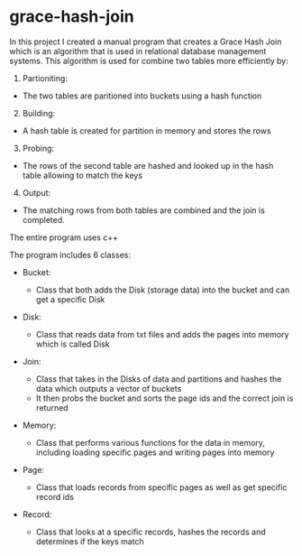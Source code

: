 # grace-hash-join

In this project I created a manual program that creates a Grace Hash Join which is an algorithm that is used in relational database management systems. This algorithm is used for combine two tables more efficiently by:

1. Partioniting:
- The two tables are paritioned into buckets using a hash function

2. Building:
- A hash table is created for partition in memory and stores the rows

3. Probing:
- The rows of the second table are hashed and looked up in the hash table allowing to match the keys

4. Output:
- The matching rows from both tables are combined and the join is completed.


The entire program uses c++

The program includes 6 classes:

  - Bucket:
    - Class that both adds the Disk (storage data) into the bucket and can get a specific Disk
   
  - Disk:
    - Class that reads data from txt files and adds the pages into memory which is called Disk
   
  - Join:
    - Class that takes in the Disks of data and partitions and hashes the data which outputs a vector of buckets
    - It then probs the bucket and sorts the page ids and the correct join is returned

  - Memory:
    - Class that performs various functions for the data in memory, including loading specific pages and writing pages into memory
    
  - Page:
    - Class that loads records from specific pages as well as get specific record ids
   
  - Record:
    - Class that looks at a specific records, hashes the records and determines if the keys match  
